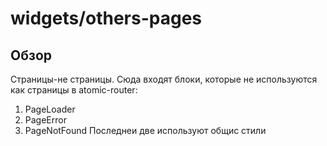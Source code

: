 # widgets/others-pages

## Обзор
Страницы-не страницы.
Сюда входят блоки, которые не используются как страницы в atomic-router:
1. PageLoader
2. PageError
3. PageNotFound
Последнеи две используют общис стили
